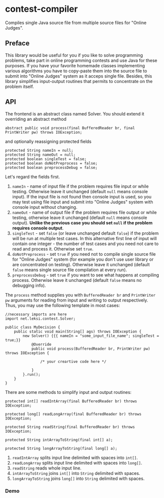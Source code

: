 # contest-compiler
Compiles single Java source file from multiple source files for "Online Judges".
## Preface
This library would be useful for you if you like to solve programming problems, take part in online programming contests and use Java for these purposes. If you have your favorite homemade classes implementing various algorithms you have to copy-paste them into the source file to submit into "Online Judges" system as it acceps single file. Besides, this library simplifies input-output routines that permits to concentrate on the problem itself.
## API
The frontend is an abstract class named Solver. You should extend it overriding an abstract method

    abstract public void process(final BufferedReader br, final PrintWriter pw) throws IOException;
    
and optionally reassigning protected fields

    protected String nameIn = null;
    protected String nameOut = null;
    protected boolean singleTest = false;
    protected boolean doNotPreprocess = false;
    protected boolean preprocessDebug = false;

Let's regard the fields first. 
1. `nameIn` - name of input file if the problem requires file input or while testing. Otherwise leave it unchanged (default `null` means console input). If the input file is not found then console input is used, so you may test using file input and submit into "Online Judges" system with console input without changing.
2. `nameOut` - name of output file if the problem requires file output or while testing, otherwise leave it unchanged (default `null` means console output). **Unlike the previous case you should set `null` if the problem requires console output**.
3. `singleTest` - set `false` (or leave unchanged default `false`) if the problem will be run at multiple test cases. In this alternative first line of input will contain one integer - the number of test cases and you need not care to read and process it. Otherwise set `true`.
4. `doNotPreprocess` - set `true` if you need not to compile single source file for "Online Judges" system (for example you don't use user library or are concentrated on testing). Otherwise leave it unchanged (default `false` means single source file compilation at every run).
5. `preprocessDebug` - set `true` if you want to see what happens at compiling process. Otherwise leave it unchanged (default `false` means no debugging info).

The `process` method supplies you with `BufferedReader br` and `PrintWriter pw` arguments for reading from input and writing to output respectively. Thus, you may use the following template in most cases:

    //necessary imports are here
    import net.leksi.contest.Solver;
    
    public class MyDecision {
        public static void main(String[] ags) throws IOException {
            new Solver() {{{ nameIn = "some_input_file_name"; singleTest = true;}}
                @Override
                public void process(BufferedReader br, PrintWriter pw) throws IOException {
                
                    /* your creartive code here */
                    
                }
            }.run();
        }
    }

There are some methods to simplify input and output routines:

    protected int[] readIntArray(final BufferedReader br) throws IOException;

    protected long[] readLongArray(final BufferedReader br) throws IOException;
    
    protected String readString(final BufferedReader br) throws IOException;
    
    protected String intArrayToString(final int[] a);

    protected String longArrayToString(final long[] a);
    
1. `readIntArray` splits input line delimited with spaces into `int[]`.
1. `readLongArray` splits input line delimited with spaces into `long[]`.
1. `readString` reads whole input line. 
1. `intArrayToString` joins `int[]` into `String` delimited with spaces.
1. `longArrayToString` joins `long[]` into `String` delimited with spaces.

### Demo



